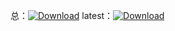 总：[![Download](https://img.shields.io/github/downloads/CH3NGYZ/Overcooked-2-GUA-MODS/total)](https://github.com/CH3NGYZ/Overcooked-2-GUA-MODS/releases)
latest：[![Download](https://img.shields.io/github/downloads/CH3NGYZ/Overcooked-2-GUA-MODS/latest/total)](https://github.com/CH3NGYZ/Overcooked-2-GUA-MODS/releases)

